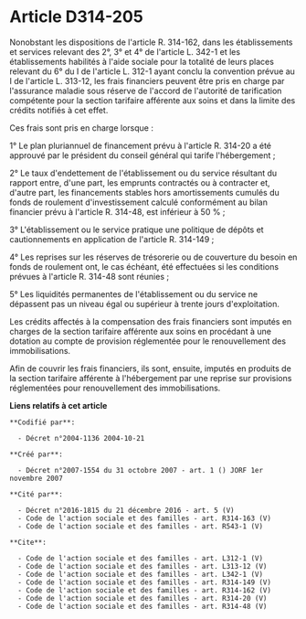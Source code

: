 # Article D314-205

Nonobstant les dispositions de l'article R. 314-162, dans les établissements et services relevant des 2°, 3° et 4° de
l'article L. 342-1 et les établissements habilités à l'aide sociale pour la totalité de leurs places relevant du 6° du I de
l'article L. 312-1 ayant conclu la convention prévue au I de l'article L. 313-12, les frais financiers peuvent être pris en
charge par l'assurance maladie sous réserve de l'accord de l'autorité de tarification compétente pour la section tarifaire
afférente aux soins et dans la limite des crédits notifiés à cet effet. 

Ces frais sont pris en charge lorsque : 

1° Le plan pluriannuel de financement prévu à l'article R. 314-20 a été approuvé par le président du conseil général qui
tarife l'hébergement ; 

2° Le taux d'endettement de l'établissement ou du service résultant du rapport entre, d'une part, les emprunts contractés ou
à contracter et, d'autre part, les financements stables hors amortissements cumulés du fonds de roulement d'investissement
calculé conformément au bilan financier prévu à l'article R. 314-48, est inférieur à 50 % ; 

3° L'établissement ou le service pratique une politique de dépôts et cautionnements en application de l'article R. 314-149 ; 

4° Les reprises sur les réserves de trésorerie ou de couverture du besoin en fonds de roulement ont, le cas échéant, été
effectuées si les conditions prévues à l'article R. 314-48 sont réunies ; 

5° Les liquidités permanentes de l'établissement ou du service ne dépassent pas un niveau égal ou supérieur à trente jours
d'exploitation. 

Les crédits affectés à la compensation des frais financiers sont imputés en charges de la section tarifaire afférente aux
soins en procédant à une dotation au compte de provision réglementée pour le renouvellement des immobilisations. 

Afin de couvrir les frais financiers, ils sont, ensuite, imputés en produits de la section tarifaire afférente à
l'hébergement par une reprise sur provisions réglementées pour renouvellement des immobilisations.

**Liens relatifs à cet article**

	**Codifié par**:

	  - Décret n°2004-1136 2004-10-21

	**Créé par**:

	  - Décret n°2007-1554 du 31 octobre 2007 - art. 1 () JORF 1er novembre 2007

	**Cité par**:

	  - Décret n°2016-1815 du 21 décembre 2016 - art. 5 (V)
	  - Code de l'action sociale et des familles - art. R314-163 (V)
	  - Code de l'action sociale et des familles - art. R543-1 (V)

	**Cite**:

	  - Code de l'action sociale et des familles - art. L312-1 (V)
	  - Code de l'action sociale et des familles - art. L313-12 (V)
	  - Code de l'action sociale et des familles - art. L342-1 (V)
	  - Code de l'action sociale et des familles - art. R314-149 (V)
	  - Code de l'action sociale et des familles - art. R314-162 (V)
	  - Code de l'action sociale et des familles - art. R314-20 (V)
	  - Code de l'action sociale et des familles - art. R314-48 (V)
